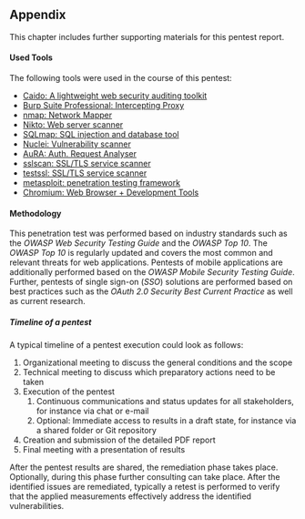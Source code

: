## Appendix
This chapter includes further supporting materials for this pentest report. 

#### Used Tools
The following tools were used in the course of this pentest:

* [Caido: A lightweight web security auditing toolkit](https://caido.io/)
* [Burp Suite Professional: Intercepting Proxy](https://portswigger.net/burp/pro)
* [nmap: Network Mapper](https://nmap.org/)
* [Nikto: Web server scanner](https://cirt.net/Nikto2)
* [SQLmap: SQL injection and database tool](https://sqlmap.org/)
* [Nuclei: Vulnerability scanner](https://github.com/projectdiscovery/nuclei)
* [AuRA: Auth. Request Analyser](https://chrome.google.com/webstore/detail/aura-auth-request-analyser/clonpaankbndgnciijbiokgjeofjdpeg)
* [sslscan: SSL/TLS service scanner](https://github.com/rbsec/sslscan)
* [testssl: SSL/TLS service scanner](https://github.com/drwetter/testssl.sh)
* [metasploit: penetration testing framework](https://www.metasploit.com/)
* [Chromium: Web Browser + Development Tools](https://www.chromium.org/)


#### Methodology
This penetration test was performed based on industry standards such as the *OWASP Web Security Testing Guide* and the *OWASP Top 10*. The *OWASP Top 10* is regularly updated and covers the most common and relevant threats for web applications. Pentests of mobile applications are additionally performed based on the *OWASP Mobile Security Testing Guide*. 
Further, pentests of single sign-on (*SSO*) solutions are performed based on best practices such as the *OAuth 2.0 Security Best Current Practice* as well as current research.

##### Timeline of a pentest 
A typical timeline of a pentest execution could look as follows:

1. Organizational meeting to discuss the general conditions and the scope
2. Technical meeting to discuss which preparatory actions need to be taken
3. Execution of the pentest
    1. Continuous communications and status updates for all stakeholders, for instance via chat or e-mail
    2. Optional: Immediate access to results in a draft state, for instance via a shared folder or Git repository
4. Creation and submission of the detailed PDF report
5. Final meeting with a presentation of results

After the pentest results are shared, the remediation phase takes place. Optionally, during this phase further consulting can take place. After the identified issues are remediated, typically a retest is performed to verify that the applied measurements effectively address the identified vulnerabilities. 